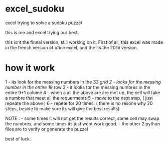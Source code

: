 # excel_sudoku
excel trying to solve a sudoku puzzel


this is me and excel trying our best.

this isnt the finnal version, still working on it.
First of all, this excel was made in the french version of ofice excel, and the its the 2016 version.

  # how it work
  
1 - its look for the messing numbers in the 3*3 grid
2 - looks for the messing number in the entire 1*9 row
3 - it looks for the messing numbres in the entire 9*1 colume
4 - when a all the above are are met up, the cell will take a numbre that meet all the requerments
5 - move to the next step, ( just repeate the above )
6 - repete for 20 times, ( there is no resone why 20 steps, beside to make sure its will give the best results)

NOTE :  - some times it will not get the results correct, some cell may swap the numbres, and some times its just wont work good.
        - the other 2 python files are to verify or generate the puzzel



best of luck.


